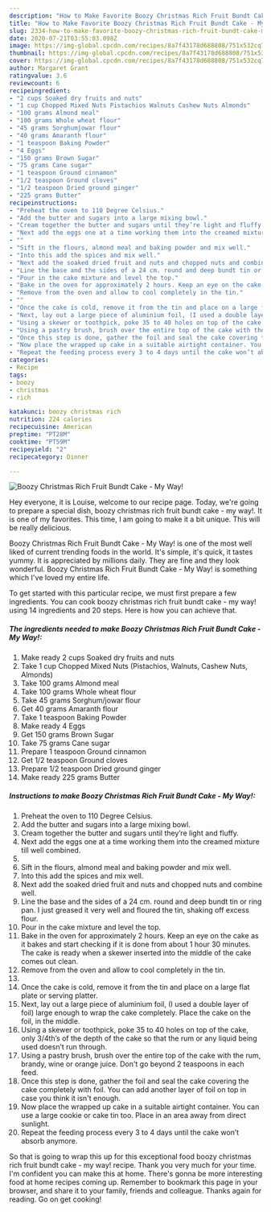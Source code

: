 ```yaml
---
description: "How to Make Favorite Boozy Christmas Rich Fruit Bundt Cake - My Way!"
title: "How to Make Favorite Boozy Christmas Rich Fruit Bundt Cake - My Way!"
slug: 2334-how-to-make-favorite-boozy-christmas-rich-fruit-bundt-cake-my-way
date: 2020-07-21T03:55:03.098Z
image: https://img-global.cpcdn.com/recipes/8a7f43178d688808/751x532cq70/boozy-christmas-rich-fruit-bundt-cake-my-way-recipe-main-photo.jpg
thumbnail: https://img-global.cpcdn.com/recipes/8a7f43178d688808/751x532cq70/boozy-christmas-rich-fruit-bundt-cake-my-way-recipe-main-photo.jpg
cover: https://img-global.cpcdn.com/recipes/8a7f43178d688808/751x532cq70/boozy-christmas-rich-fruit-bundt-cake-my-way-recipe-main-photo.jpg
author: Margaret Grant
ratingvalue: 3.6
reviewcount: 6
recipeingredient:
- "2 cups Soaked dry fruits and nuts"
- "1 cup Chopped Mixed Nuts Pistachios Walnuts Cashew Nuts Almonds"
- "100 grams Almond meal"
- "100 grams Whole wheat flour"
- "45 grams Sorghumjowar flour"
- "40 grams Amaranth flour"
- "1 teaspoon Baking Powder"
- "4 Eggs"
- "150 grams Brown Sugar"
- "75 grams Cane sugar"
- "1 teaspoon Ground cinnamon"
- "1/2 teaspoon Ground cloves"
- "1/2 teaspoon Dried ground ginger"
- "225 grams Butter"
recipeinstructions:
- "Preheat the oven to 110 Degree Celsius."
- "Add the butter and sugars into a large mixing bowl."
- "Cream together the butter and sugars until they’re light and fluffy."
- "Next add the eggs one at a time working them into the creamed mixture till well combined."
- ""
- "Sift in the flours, almond meal and baking powder and mix well."
- "Into this add the spices and mix well."
- "Next add the soaked dried fruit and nuts and chopped nuts and combine well."
- "Line the base and the sides of a 24 cm. round and deep bundt tin or ring pan. I just greased it very well and floured the tin, shaking off excess flour."
- "Pour in the cake mixture and level the top."
- "Bake in the oven for approximately 2 hours. Keep an eye on the cake as it bakes and start checking if it is done from about 1 hour 30 minutes. The cake is ready when a skewer inserted into the middle of the cake comes out clean."
- "Remove from the oven and allow to cool completely in the tin."
- ""
- "Once the cake is cold, remove it from the tin and place on a large flat plate or serving platter."
- "Next, lay out a large piece of aluminium foil, (I used a double layer of foil) large enough to wrap the cake completely. Place the cake on the foil, in the middle."
- "Using a skewer or toothpick, poke 35 to 40 holes on top of the cake, only 3/4th’s of the depth of the cake so that the rum or any liquid being used doesn’t run through."
- "Using a pastry brush, brush over the entire top of the cake with the rum, brandy, wine or orange juice. Don&#39;t go beyond 2 teaspoons in each feed."
- "Once this step is done, gather the foil and seal the cake covering the cake completely with foil. You can add another layer of foil on top in case you think it isn&#39;t enough."
- "Now place the wrapped up cake in a suitable airtight container. You can use a large cookie or cake tin too. Place in an area away from direct sunlight."
- "Repeat the feeding process every 3 to 4 days until the cake won’t absorb anymore."
categories:
- Recipe
tags:
- boozy
- christmas
- rich

katakunci: boozy christmas rich 
nutrition: 224 calories
recipecuisine: American
preptime: "PT28M"
cooktime: "PT59M"
recipeyield: "2"
recipecategory: Dinner

---
```



![Boozy Christmas Rich Fruit Bundt Cake - My Way!](https://img-global.cpcdn.com/recipes/8a7f43178d688808/751x532cq70/boozy-christmas-rich-fruit-bundt-cake-my-way-recipe-main-photo.jpg)

Hey everyone, it is Louise, welcome to our recipe page. Today, we're going to prepare a special dish, boozy christmas rich fruit bundt cake - my way!. It is one of my favorites. This time, I am going to make it a bit unique. This will be really delicious.

Boozy Christmas Rich Fruit Bundt Cake - My Way! is one of the most well liked of current trending foods in the world. It's simple, it's quick, it tastes yummy. It is appreciated by millions daily. They are fine and they look wonderful. Boozy Christmas Rich Fruit Bundt Cake - My Way! is something which I've loved my entire life.




To get started with this particular recipe, we must first prepare a few ingredients. You can cook boozy christmas rich fruit bundt cake - my way! using 14 ingredients and 20 steps. Here is how you can achieve that.

<!--inarticleads1-->

##### The ingredients needed to make Boozy Christmas Rich Fruit Bundt Cake - My Way!:

1. Make ready 2 cups Soaked dry fruits and nuts
1. Take 1 cup Chopped Mixed Nuts (Pistachios, Walnuts, Cashew Nuts, Almonds)
1. Take 100 grams Almond meal
1. Take 100 grams Whole wheat flour
1. Take 45 grams Sorghum/jowar flour
1. Get 40 grams Amaranth flour
1. Take 1 teaspoon Baking Powder
1. Make ready 4 Eggs
1. Get 150 grams Brown Sugar
1. Take 75 grams Cane sugar
1. Prepare 1 teaspoon Ground cinnamon
1. Get 1/2 teaspoon Ground cloves
1. Prepare 1/2 teaspoon Dried ground ginger
1. Make ready 225 grams Butter




<!--inarticleads2-->

##### Instructions to make Boozy Christmas Rich Fruit Bundt Cake - My Way!:

1. Preheat the oven to 110 Degree Celsius.
1. Add the butter and sugars into a large mixing bowl.
1. Cream together the butter and sugars until they’re light and fluffy.
1. Next add the eggs one at a time working them into the creamed mixture till well combined.
1. 
1. Sift in the flours, almond meal and baking powder and mix well.
1. Into this add the spices and mix well.
1. Next add the soaked dried fruit and nuts and chopped nuts and combine well.
1. Line the base and the sides of a 24 cm. round and deep bundt tin or ring pan. I just greased it very well and floured the tin, shaking off excess flour.
1. Pour in the cake mixture and level the top.
1. Bake in the oven for approximately 2 hours. Keep an eye on the cake as it bakes and start checking if it is done from about 1 hour 30 minutes. The cake is ready when a skewer inserted into the middle of the cake comes out clean.
1. Remove from the oven and allow to cool completely in the tin.
1. 
1. Once the cake is cold, remove it from the tin and place on a large flat plate or serving platter.
1. Next, lay out a large piece of aluminium foil, (I used a double layer of foil) large enough to wrap the cake completely. Place the cake on the foil, in the middle.
1. Using a skewer or toothpick, poke 35 to 40 holes on top of the cake, only 3/4th’s of the depth of the cake so that the rum or any liquid being used doesn’t run through.
1. Using a pastry brush, brush over the entire top of the cake with the rum, brandy, wine or orange juice. Don&#39;t go beyond 2 teaspoons in each feed.
1. Once this step is done, gather the foil and seal the cake covering the cake completely with foil. You can add another layer of foil on top in case you think it isn&#39;t enough.
1. Now place the wrapped up cake in a suitable airtight container. You can use a large cookie or cake tin too. Place in an area away from direct sunlight.
1. Repeat the feeding process every 3 to 4 days until the cake won’t absorb anymore.




So that is going to wrap this up for this exceptional food boozy christmas rich fruit bundt cake - my way! recipe. Thank you very much for your time. I'm confident you can make this at home. There's gonna be more interesting food at home recipes coming up. Remember to bookmark this page in your browser, and share it to your family, friends and colleague. Thanks again for reading. Go on get cooking!
